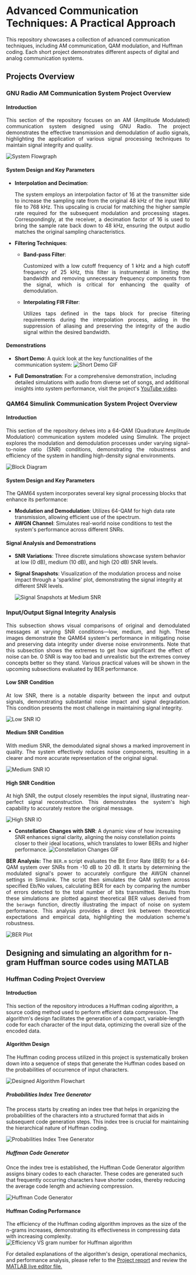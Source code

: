 <p align="justify">
  
# Advanced Communication Techniques: A Practical Approach
This repository showcases a collection of advanced communication techniques, including AM communication, QAM modulation, and Huffman coding. Each short project demonstrates different aspects of digital and analog communication systems.
</p>

## Projects Overview
### GNU Radio AM Communication System Project Overview

#### Introduction
<p align="justify">
This section of the repository focuses on an AM (Amplitude Modulated) communication system designed using GNU Radio. The project demonstrates the effective transmission and demodulation of audio signals, highlighting the application of various signal processing techniques to maintain signal integrity and quality.
</p>

![System Flowgraph](https://github.com/HashemRawashdeh/Advanced-Communication-Techniques--A-Practical-Approach/blob/main/AM_GNU%20Radio/SystemFlowgraph.png)

#### System Design and Key Parameters
- **Interpolation and Decimation**: <p align="justify">The system employs an interpolation factor of 16 at the transmitter side to increase the sampling rate from the original 48 kHz of the input WAV file to 768 kHz. This upscaling is crucial for matching the higher sample rate required for the subsequent modulation and processing stages. Correspondingly, at the receiver, a decimation factor of 16 is used to bring the sample rate back down to 48 kHz, ensuring the output audio matches the original sampling characteristics.</p>

- **Filtering Techniques**: 
  - **Band-pass Filter**: <p align="justify">Customized with a low cutoff frequency of 1 kHz and a high cutoff frequency of 25 kHz, this filter is instrumental in limiting the bandwidth and removing unnecessary frequency components from the signal, which is critical for enhancing the quality of demodulation.</p>
  - **Interpolating FIR Filter**: <p align="justify">Utilizes taps defined in the taps block for precise filtering requirements during the interpolation process, aiding in the suppression of aliasing and preserving the integrity of the audio signal within the desired bandwidth.</p>

#### Demonstrations
- **Short Demo**: A quick look at the key functionalities of the communication system:
  ![Short Demo GIF](https://github.com/HashemRawashdeh/Advanced-Communication-Techniques--A-Practical-Approach/blob/main/AM_GNU%20Radio/ShortestPossibleDemo.gif)

- **Full Demonstration**: For a comprehensive demonstration, including detailed simulations with audio from diverse set of songs, and additional insights into system performance, visit the project's [YouTube video](https://www.youtube.com/watch?v=IMwchtWIwZs).

### QAM64 Simulink Communication System Project Overview

#### Introduction
<p align="justify">
This section of the repository delves into a 64-QAM (Quadrature Amplitude Modulation) communication system modeled using Simulink. The project explores the modulation and demodulation processes under varying signal-to-noise ratio (SNR) conditions, demonstrating the robustness and efficiency of the system in handling high-density signal environments.
</p>

![Block Diagram](https://github.com/HashemRawashdeh/Advanced-Communication-Techniques--A-Practical-Approach/blob/main/QAM64_Simulink/BlockDiagram.png)

#### System Design and Key Parameters
The QAM64 system incorporates several key signal processing blocks that enhance its performance:
- **Modulation and Demodulation**: Utilizes 64-QAM for high data rate transmission, allowing efficient use of the spectrum.
- **AWGN Channel**: Simulates real-world noise conditions to test the system's performance across different SNRs.

#### Signal Analysis and Demonstrations
- **SNR Variations**: Three discrete simulations showcase system behavior at low (0 dB), medium (10 dB), and high (20 dB) SNR levels.
- **Signal Snapshots**: Visualization of the modulation process and noise impact through a 'sparkline' plot, demonstrating the signal integrity at different SNR levels.

  ![Signal Snapshots at Medium SNR](https://github.com/HashemRawashdeh/Advanced-Communication-Techniques--A-Practical-Approach/blob/main/QAM64_Simulink/SignalsMediumSNR.png)

### Input/Output Signal Integrity Analysis
<p align="justify">This subsection shows visual comparisons of original and demodulated messages at varying SNR conditions—low, medium, and high. These images demonstrate the QAM64 system's performance in mitigating noise and preserving data integrity under diverse noise environments. Note that this subsection shows the extremes to get how significant the effect of noise can be. 0 SNR is way too bad and unrealistic but the extremes convey concepts better so they stand. Various practical values will be shown in the upcoming subsections evaluated by BER performance. </p>

#### Low SNR Condition
<p style="text-align: justify;">
At low SNR, there is a notable disparity between the input and output signals, demonstrating substantial noise impact and signal degradation. This condition presents the most challenge in maintaining signal integrity.
</p>

![Low SNR IO](https://github.com/HashemRawashdeh/Advanced-Communication-Techniques--A-Practical-Approach/blob/main/QAM64_Simulink/IOlowSNR.png)

#### Medium SNR Condition
<p style="text-align: justify;">
With medium SNR, the demodulated signal shows a marked improvement in quality. The system effectively reduces noise components, resulting in a clearer and more accurate representation of the original signal.
</p>

![Medium SNR IO](https://github.com/HashemRawashdeh/Advanced-Communication-Techniques--A-Practical-Approach/blob/main/QAM64_Simulink/IOmediumSNR.png)

#### High SNR Condition
<p style="text-align: justify;">
At high SNR, the output closely resembles the input signal, illustrating near-perfect signal reconstruction. This demonstrates the system's high capability to accurately restore the original message.
</p>

![High SNR IO](https://github.com/HashemRawashdeh/Advanced-Communication-Techniques--A-Practical-Approach/blob/main/QAM64_Simulink/IOhighSNR.png)

- **Constellation Changes with SNR**: A dynamic view of how increasing SNR enhances signal clarity, aligning the noisy constellation points closer to their ideal locations, which translates to lower BERs and higher performance.
  ![Constellation Changes GIF](https://github.com/HashemRawashdeh/Advanced-Communication-Techniques--A-Practical-Approach/blob/main/QAM64_Simulink/ConstellationChange.gif)

<p align="justify">
  <strong>BER Analysis:</strong> The <code>BER.m</code> script evaluates the Bit Error Rate (BER) for a 64-QAM system over SNRs from -10 dB to 20 dB. It starts by determining the modulated signal's power to accurately configure the AWGN channel settings in Simulink. The script then simulates the QAM system across specified Eb/No values, calculating BER for each by comparing the number of errors detected to the total number of bits transmitted. Results from these simulations are plotted against theoretical BER values derived from the <code>berawgn</code> function, directly illustrating the impact of noise on system performance. This analysis provides a direct link between theoretical expectations and empirical data, highlighting the modulation scheme's robustness.
</p>

  ![BER Plot](https://github.com/HashemRawashdeh/Advanced-Communication-Techniques--A-Practical-Approach/blob/main/QAM64_Simulink/BER.png)

## Designing and simulating an algorithm for n-gram Huffman source codes using MATLAB
### Huffman Coding Project Overview

#### Introduction
This section of the repository introduces a Huffman coding algorithm, a source coding method used to perform efficient data compression. The algorithm's design facilitates the generation of a compact, variable-length code for each character of the input data, optimizing the overall size of the encoded data.

#### Algorithm Design
The Huffman coding process utilized in this project is systematically broken down into a sequence of steps that generate the Huffman codes based on the probabilities of occurrence of input characters.

![Designed Algorithm Flowchart](https://github.com/HashemRawashdeh/Advanced-Communication-Techniques--A-Practical-Approach/blob/main/Huffman/DesignedAlgorithm.png)

##### Probabilities Index Tree Generator
The process starts by creating an index tree that helps in organizing the probabilities of the characters into a structured format that aids in subsequent code generation steps. This index tree is crucial for maintaining the hierarchical nature of Huffman coding.

![Probabilities Index Tree Generator](https://github.com/HashemRawashdeh/Advanced-Communication-Techniques--A-Practical-Approach/blob/main/Huffman/IndexTreeGenerator.png)

##### Huffman Code Generator
Once the index tree is established, the Huffman Code Generator algorithm assigns binary codes to each character. These codes are generated such that frequently occurring characters have shorter codes, thereby reducing the average code length and achieving compression.

![Huffman Code Generator](https://github.com/HashemRawashdeh/Advanced-Communication-Techniques--A-Practical-Approach/blob/main/Huffman/HuffmanCodeGenerator.png)

#### Huffman Coding Performance
The efficiency of the Huffman coding algorithm improves as the size of the n-grams increases, demonstrating its effectiveness in compressing data with increasing complexity.
![Efficiency VS gram number for Huffman algorithm](https://github.com/HashemRawashdeh/Advanced-Communication-Techniques--A-Practical-Approach/blob/main/Huffman/EfficiencyVsGramNumber.png)

For detailed explanations of the algorithm's design, operational mechanics, and performance analysis, please refer to the [Project report](https://github.com/HashemRawashdeh/Advanced-Communication-Techniques--A-Practical-Approach/blob/main/Huffman/DigitalCommunicationsProject.pdf) and review the  [MATLAB live editor file.](https://github.com/HashemRawashdeh/Advanced-Communication-Techniques--A-Practical-Approach/blob/main/Huffman/Huffman.mlx)
